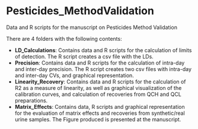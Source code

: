 # Pesticides_MethodValidation
Data and R scripts for the manuscript on Pesticides Method Validation

There are 4 folders with the following contents:

- **LD_Calculations**: Contains data and R scripts for the calculation of limits of detection. The R script creates a csv file with the LDs.
- **Precision**: Contains data and R scripts for the calculation of intra-day and inter-day precision. The R script creates two csv files with intra-day and inter-day CVs, and graphical representation.
- **Linearity_Recovery**: Contains data and R scripts for the calculation of R2 as a measure of linearity, as well as graphical visualization of the calibration curves, and calculation of recoveries from QCH and QCL preparations.
- **Matrix_Effects**: Contains data, R scripts and graphical representation for the evaluation of matrix effects and recoveries from synthetic/real urine samples. The Figure produced is presented at the manuscript.

